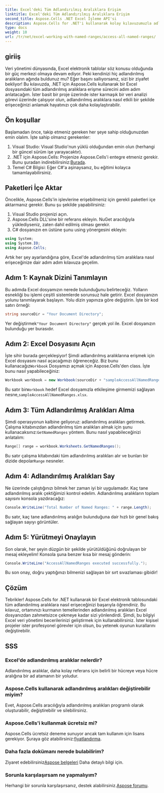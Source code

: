 ```yaml
---
title: Excel'deki Tüm Adlandırılmış Aralıklara Erişim
linktitle: Excel'deki Tüm Adlandırılmış Aralıklara Erişim
second_title: Aspose.Cells .NET Excel İşleme API'si
description: Aspose.Cells for .NET'i kullanarak kolay kılavuzumuzla adlandırılmış aralıklara erişerek Excel'in gücünü açığa çıkarın. Veri yönetimi için mükemmeldir.
type: docs
weight: 10
url: /tr/net/excel-working-with-named-ranges/access-all-named-ranges/
---
```

## giriiş
Veri yönetimi dünyasında, Excel elektronik tablolar söz konusu olduğunda bir güç merkezi olmaya devam ediyor. Peki kendinizi hiç adlandırılmış aralıkların ağında buldunuz mu? Eğer başını sallıyorsanız, sizi bir ziyafet bekliyor! Bu kılavuzda, .NET için Aspose.Cells kullanarak bir Excel dosyasındaki tüm adlandırılmış aralıklara erişme sürecini adım adım anlatacağım. İster basit bir proje üzerinde ister karmaşık bir veri analizi görevi üzerinde çalışıyor olun, adlandırılmış aralıklara nasıl etkili bir şekilde erişeceğinizi anlamak hayatınızı çok daha kolaylaştırabilir.
## Ön koşullar
Başlamadan önce, takip etmeniz gereken her şeye sahip olduğunuzdan emin olalım. İşte sahip olmanız gerekenler:
1. Visual Studio: Visual Studio'nun yüklü olduğundan emin olun (herhangi bir güncel sürüm işe yarayacaktır).
2.  .NET için Aspose.Cells: Projenize Aspose.Cells'i entegre etmeniz gerekir. Bunu şuradan indirebilirsiniz:[Burada](https://releases.aspose.com/cells/net/).
3. Temel C# Bilgisi: Eğer C#'a aşinaysanız, bu eğitimi kolayca tamamlayabilirsiniz.
## Paketleri İçe Aktar
Öncelikle, Aspose.Cells'in işlevlerine erişebilmeniz için gerekli paketleri içe aktarmanız gerekir. Bunu şu şekilde yapabilirsiniz:
1. Visual Studio projenizi açın.
2. Aspose.Cells DLL'sine bir referans ekleyin. NuGet aracılığıyla yüklediyseniz, zaten dahil edilmiş olması gerekir.
3. C# dosyanızın en üstüne şunu using yönergesini ekleyin:
```csharp
using System;
using System.IO;
using Aspose.Cells;
```
Artık her şey ayarlandığına göre, Excel'de adlandırılmış tüm aralıklara nasıl erişeceğinize dair adım adım kılavuza geçelim.
## Adım 1: Kaynak Dizini Tanımlayın
Bu adımda Excel dosyamızın nerede bulunduğunu belirteceğiz. Yolların esnekliği bu işlemi çeşitli sistemlerde sorunsuz hale getirir.
Excel dosyanızın yolunu tanımlayarak başlayın. Yolu dizin yapınıza göre değiştirin. İşte bir kod satırı örneği:
```csharp
string sourceDir = "Your Document Directory";
```
 Yer değiştirmek`"Your Document Directory"` gerçek yol ile. Excel dosyanızın bulunduğu yer burasıdır.
## Adım 2: Excel Dosyasını Açın
İşte sihir burada gerçekleşiyor! Şimdi adlandırılmış aralıklarına erişmek için Excel dosyasını nasıl açacağımızı öğreneceğiz.
 Biz bunu kullanacağız`Workbook` Dosyamızı açmak için Aspose.Cells'den class. İşte bunu nasıl yapabileceğiniz:
```csharp
Workbook workbook = new Workbook(sourceDir + "sampleAccessAllNamedRanges.xlsx");
```
Bu satır bir`Workbook` hedef Excel dosyamızla etkileşime girmemizi sağlayan nesne,`sampleAccessAllNamedRanges.xlsx`. 
## Adım 3: Tüm Adlandırılmış Aralıkları Alma
Şimdi operasyonun kalbine geliyoruz: adlandırılmış aralıkları getirmek.
 Çalışma kitabınızdan adlandırılmış tüm aralıkları almak için şunu kullanacaksınız:`GetNamedRanges` yöntem. Bunu nasıl yapabileceğinizi anlatalım:
```csharp
Range[] range = workbook.Worksheets.GetNamedRanges();
```
 Bu satır çalışma kitabındaki tüm adlandırılmış aralıkları alır ve bunları bir dizide depolar`Range` nesneler. 
## Adım 4: Adlandırılmış Aralıkları Say
Ne üzerinde çalıştığınızı bilmek her zaman iyi bir uygulamadır. Kaç tane adlandırılmış aralık çektiğimizi kontrol edelim.
Adlandırılmış aralıkların toplam sayısını konsola yazdıracağız:
```csharp
Console.WriteLine("Total Number of Named Ranges: " + range.Length);
```
Bu satır, kaç tane adlandırılmış aralığın bulunduğuna dair hızlı bir genel bakış sağlayan sayıyı görüntüler.
## Adım 5: Yürütmeyi Onaylayın
Son olarak, her şeyin düzgün bir şekilde yürütüldüğünü doğrulayan bir mesaj ekleyelim!
Konsola şuna benzer kısa bir mesaj gönderin:
```csharp
Console.WriteLine("AccessAllNamedRanges executed successfully.");
```
Bu son onay, doğru yaptığınızı bilmenizi sağlayan bir sırt sıvazlaması gibidir!
## Çözüm
Tebrikler! Aspose.Cells for .NET kullanarak bir Excel elektronik tablosundaki tüm adlandırılmış aralıklara nasıl erişeceğinizi başarıyla öğrendiniz. Bu kılavuz, ortamınızı kurmanın temellerinden adlandırılmış aralıkları Excel dosyanızdan zahmetsizce çekmeye kadar sizi yönlendirdi. Şimdi, bu bilgiyi Excel veri yönetimi becerilerinizi geliştirmek için kullanabilirsiniz. İster kişisel projeler ister profesyonel görevler için olsun, bu yetenek oyunun kurallarını değiştirebilir.
## SSS
### Excel'de adlandırılmış aralıklar nelerdir?
Adlandırılmış aralıklar, daha kolay referans için belirli bir hücreye veya hücre aralığına bir ad atamanın bir yoludur.
### Aspose.Cells kullanarak adlandırılmış aralıkları değiştirebilir miyim?
Evet, Aspose.Cells aracılığıyla adlandırılmış aralıkları programlı olarak oluşturabilir, değiştirebilir ve silebilirsiniz.
### Aspose.Cells'i kullanmak ücretsiz mi?
 Aspose.Cells ücretsiz deneme sunuyor ancak tam kullanım için lisans gerekiyor. Şuraya göz atabilirsiniz:[fiyatlandırma](https://purchase.aspose.com/buy).
### Daha fazla dokümanı nerede bulabilirim?
 Ziyaret edebilirsiniz[Aspose belgeleri](https://reference.aspose.com/cells/net/) Daha detaylı bilgi için.
### Sorunla karşılaşırsam ne yapmalıyım?
 Herhangi bir sorunla karşılaşırsanız, destek alabilirsiniz.[Aspose forumu](https://forum.aspose.com/c/cells/9).